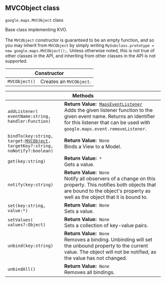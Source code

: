 <h2 id="MVCObject"> MVCObject class </h2><p>
<code><span itemprop="path">google.maps</span>.<span itemprop="name">MVCObject</span></code>
class
</p><p>Base class implementing KVO. <br><br>The <code>MVCObject</code> constructor is guaranteed to be an empty function, and so you may inherit from <code>MVCObject</code> by simply writing <code>MySubclass.prototype = new google.maps.MVCObject();</code>. Unless otherwise noted, this is not true of other classes in the API, and inheriting from other classes in the API is not supported.</p><div class="devsite-table-wrapper"><table class="constructors responsive" summary="class MVCObject - Constructor">
<thead>
<tr><th colspan="2">Constructor</th>
</tr></thead>
<tbody>
<tr>
<td><code><span>MVCObject()</span></code></td>
<td>Creates an <code><span>MVCObject</span></code>.</td>
</tr>
</tbody>
</table></div><div class="devsite-table-wrapper"><table class="methods responsive" summary="class MVCObject - Methods">
<thead>
<tr><th colspan="2">Methods</th>
</tr></thead>
<tbody>
<tr>
<td><code><span>addListener(<wbr>eventName:string,<wbr> handler:Function)</span></code></td>
<td><div><strong>Return Value:</strong>&nbsp; <code><a href="https://github.com/amenadiel/google-maps-documentation/blob/master/docs/MapsEventListener.md">MapsEventListener</a></code></div>
<div class="desc">Adds the given listener function to the given event name. Returns an identifier for this listener that can be used with <code>google.maps.event.removeListener</code>.</div></td>
</tr>
<tr>
<td><code><span>bindTo(<wbr>key:string,<wbr> target:</span><a href="https://github.com/amenadiel/google-maps-documentation/blob/master/docs/MVCObject.md"><span>MVCObject</span></a><span>,<wbr> targetKey?:string,<wbr> noNotify?:boolean)</span></code></td><td><div><strong>Return Value:</strong>&nbsp; <code>None</code></div>
<div class="desc">Binds a View to a Model.</div></td>
</tr>
<tr>
<td><code><span>get(<wbr>key:string)</span></code></td>
<td><div><strong>Return Value:</strong>&nbsp; <code>*</code></div>
<div class="desc">Gets a value.</div></td>
</tr>
<tr>
<td><code><span>notify(<wbr>key:string)</span></code></td>
<td><div><strong>Return Value:</strong>&nbsp; <code>None</code></div>
<div class="desc">Notify all observers of a change on this property. This notifies both objects that are bound to the object's property as well as the object that it is bound to.</div></td>
</tr>
<tr>
<td><code><span>set(<wbr>key:string,<wbr> value:*)</span></code></td>
<td><div><strong>Return Value:</strong>&nbsp; <code>None</code></div>
<div class="desc">Sets a value.</div></td>
</tr>
<tr>
<td><code><span>setValues(<wbr>values?:Object)</span></code></td>
<td><div><strong>Return Value:</strong>&nbsp; <code>None</code></div>
<div class="desc">Sets a collection of key-value pairs.</div></td>
</tr>
<tr>
<td><code><span>unbind(<wbr>key:string)</span></code></td>
<td><div><strong>Return Value:</strong>&nbsp; <code>None</code></div>
<div class="desc">Removes a binding. Unbinding will set the unbound property to the current value. The object will not be notified, as the value has not changed.</div></td>
</tr>
<tr>
<td><code><span>unbindAll()</span></code></td>
<td><div><strong>Return Value:</strong>&nbsp; <code>None</code></div>
<div class="desc">Removes all bindings.</div></td>
</tr>
</tbody>
</table></div>